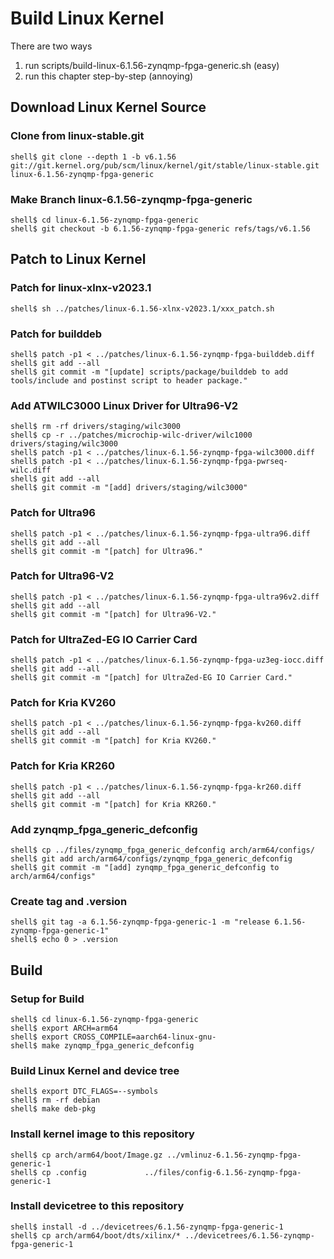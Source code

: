 # Build Linux Kernel

There are two ways

1. run scripts/build-linux-6.1.56-zynqmp-fpga-generic.sh (easy)
2. run this chapter step-by-step (annoying)

## Download Linux Kernel Source

### Clone from linux-stable.git

```console
shell$ git clone --depth 1 -b v6.1.56 git://git.kernel.org/pub/scm/linux/kernel/git/stable/linux-stable.git linux-6.1.56-zynqmp-fpga-generic
```

### Make Branch linux-6.1.56-zynqmp-fpga-generic

```console
shell$ cd linux-6.1.56-zynqmp-fpga-generic
shell$ git checkout -b 6.1.56-zynqmp-fpga-generic refs/tags/v6.1.56
```

## Patch to Linux Kernel

### Patch for linux-xlnx-v2023.1

```console
shell$ sh ../patches/linux-6.1.56-xlnx-v2023.1/xxx_patch.sh
```

### Patch for builddeb

```console
shell$ patch -p1 < ../patches/linux-6.1.56-zynqmp-fpga-builddeb.diff 
shell$ git add --all
shell$ git commit -m "[update] scripts/package/builddeb to add tools/include and postinst script to header package."
```

### Add ATWILC3000 Linux Driver for Ultra96-V2

```console
shell$ rm -rf drivers/staging/wilc3000
shell$ cp -r ../patches/microchip-wilc-driver/wilc1000 drivers/staging/wilc3000
shell$ patch -p1 < ../patches/linux-6.1.56-zynqmp-fpga-wilc3000.diff
shell$ patch -p1 < ../patches/linux-6.1.56-zynqmp-fpga-pwrseq-wilc.diff
shell$ git add --all
shell$ git commit -m "[add] drivers/staging/wilc3000"
```

### Patch for Ultra96

```console
shell$ patch -p1 < ../patches/linux-6.1.56-zynqmp-fpga-ultra96.diff
shell$ git add --all
shell$ git commit -m "[patch] for Ultra96."
```

### Patch for Ultra96-V2

```console
shell$ patch -p1 < ../patches/linux-6.1.56-zynqmp-fpga-ultra96v2.diff 
shell$ git add --all
shell$ git commit -m "[patch] for Ultra96-V2."
```

### Patch for UltraZed-EG IO Carrier Card

```console
shell$ patch -p1 < ../patches/linux-6.1.56-zynqmp-fpga-uz3eg-iocc.diff 
shell$ git add --all
shell$ git commit -m "[patch] for UltraZed-EG IO Carrier Card."
```

### Patch for Kria KV260

```console
shell$ patch -p1 < ../patches/linux-6.1.56-zynqmp-fpga-kv260.diff 
shell$ git add --all
shell$ git commit -m "[patch] for Kria KV260."
```

### Patch for Kria KR260

```console
shell$ patch -p1 < ../patches/linux-6.1.56-zynqmp-fpga-kr260.diff 
shell$ git add --all
shell$ git commit -m "[patch] for Kria KR260."
```

### Add zynqmp_fpga_generic_defconfig

```console
shell$ cp ../files/zynqmp_fpga_generic_defconfig arch/arm64/configs/
shell$ git add arch/arm64/configs/zynqmp_fpga_generic_defconfig
shell$ git commit -m "[add] zynqmp_fpga_generic_defconfig to arch/arm64/configs"
```

### Create tag and .version

```console
shell$ git tag -a 6.1.56-zynqmp-fpga-generic-1 -m "release 6.1.56-zynqmp-fpga-generic-1"
shell$ echo 0 > .version
```

## Build

### Setup for Build 

```console
shell$ cd linux-6.1.56-zynqmp-fpga-generic
shell$ export ARCH=arm64
shell$ export CROSS_COMPILE=aarch64-linux-gnu-
shell$ make zynqmp_fpga_generic_defconfig
```

### Build Linux Kernel and device tree

```console
shell$ export DTC_FLAGS=--symbols
shell$ rm -rf debian
shell$ make deb-pkg
```

### Install kernel image to this repository

```console
shell$ cp arch/arm64/boot/Image.gz ../vmlinuz-6.1.56-zynqmp-fpga-generic-1
shell$ cp .config             ../files/config-6.1.56-zynqmp-fpga-generic-1
```

### Install devicetree to this repository

```console
shell$ install -d ../devicetrees/6.1.56-zynqmp-fpga-generic-1
shell$ cp arch/arm64/boot/dts/xilinx/* ../devicetrees/6.1.56-zynqmp-fpga-generic-1
```
